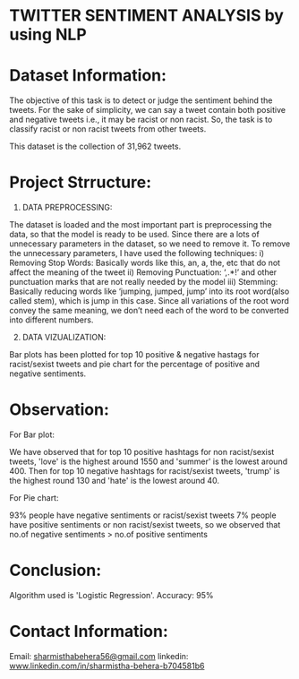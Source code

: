 # TWITTER SENTIMENT ANALYSIS by using NLP

# Dataset Information:

The objective of this task is to detect or judge the sentiment behind the tweets. For the sake of simplicity, we can say a tweet contain both positive and negative tweets i.e., it may be racist or non racist. So, the task is to classify racist or non racist tweets from other tweets.

This dataset is the collection of 31,962 tweets.

# Project Strructure:

1. DATA PREPROCESSING:

The dataset is loaded and the most important part is preprocessing the data, so that the model is ready to be used. Since there are a lots of unnecessary parameters 
in the dataset, so we need to remove it. To remove the unnecessary parameters, I have used the following techniques:
i) Removing Stop Words: Basically words like this, an, a, the, etc that do not affect the meaning of the tweet
ii) Removing Punctuation: ‘,.*!’ and other punctuation marks that are not really needed by the model
iii) Stemming: Basically reducing words like ‘jumping, jumped, jump’ into its root word(also called stem), which is jump in this case. Since all variations of the root word convey the same meaning, we don’t need each of the word to be converted into different numbers.

2. DATA VIZUALIZATION:

Bar plots has been plotted for top 10 positive & negative hastags for racist/sexist tweets and pie chart for the percentage of positive and negative sentiments.

# Observation:

For Bar plot: 

We have observed that for top 10 positive hashtags for non racist/sexist tweets, 'love' is the highest around 1550 and 'summer' is the lowest around 400. Then for top 10 negative hashtags for racist/sexist tweets, 'trump' is the highest round 130 and 'hate' is the lowest around 40.

For Pie chart:

93% people have negative sentiments or racist/sexist tweets
7% people have positive sentiments or non racist/sexist tweets, so we observed that no.of negative sentiments > no.of positive sentiments

# Conclusion:

Algorithm used is 'Logistic Regression'.             Accuracy: 95%

# Contact Information:
Email: sharmisthabehera56@gmail.com           linkedin: www.linkedin.com/in/sharmistha-behera-b704581b6
